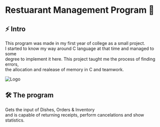 
# Restuarant Management Program 🍴

## ⚡ Intro
This program was made in my first year of college as a small project.\
I started to know my way around C language at that time and managed to some\
degree to implement it here.
This project taught me the process of finding errors,\
the allocation and realease of memory in C and teamwork.



![Logo](https://encrypted-tbn0.gstatic.com/images?q=tbn:ANd9GcQ8gIRBw8AFZSUmhC0aqy9QZz3ON9RUPX70fw&usqp=CAU)
## 🛠 The program 
Gets the input of Dishes, Orders & Inventory\
and is capable of returning receipts, perform cancelations and show statistics.





